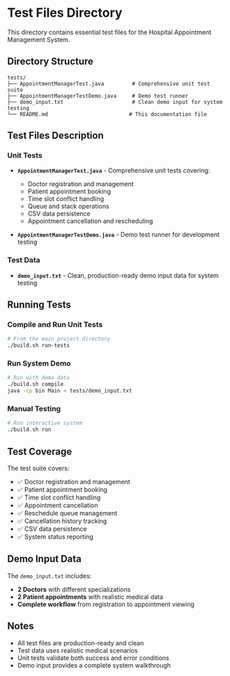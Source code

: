 # Test Files Directory

This directory contains essential test files for the Hospital Appointment Management System.

## Directory Structure

```
tests/
├── AppointmentManagerTest.java         # Comprehensive unit test suite
├── AppointmentManagerTestDemo.java     # Demo test runner
├── demo_input.txt                      # Clean demo input for system testing
└── README.md                          # This documentation file
```

## Test Files Description

### Unit Tests
- **`AppointmentManagerTest.java`** - Comprehensive unit tests covering:
  - Doctor registration and management
  - Patient appointment booking
  - Time slot conflict handling
  - Queue and stack operations
  - CSV data persistence
  - Appointment cancellation and rescheduling

- **`AppointmentManagerTestDemo.java`** - Demo test runner for development testing

### Test Data
- **`demo_input.txt`** - Clean, production-ready demo input data for system testing

## Running Tests

### Compile and Run Unit Tests
```bash
# From the main project directory
./build.sh run-tests
```

### Run System Demo
```bash
# Run with demo data
./build.sh compile
java -cp bin Main < tests/demo_input.txt
```

### Manual Testing
```bash
# Run interactive system
./build.sh run
```

## Test Coverage

The test suite covers:
- ✅ Doctor registration and management
- ✅ Patient appointment booking  
- ✅ Time slot conflict handling
- ✅ Appointment cancellation
- ✅ Reschedule queue management
- ✅ Cancellation history tracking
- ✅ CSV data persistence
- ✅ System status reporting

## Demo Input Data

The `demo_input.txt` includes:
- **2 Doctors** with different specializations
- **2 Patient appointments** with realistic medical data
- **Complete workflow** from registration to appointment viewing

## Notes

- All test files are production-ready and clean
- Test data uses realistic medical scenarios
- Unit tests validate both success and error conditions
- Demo input provides a complete system walkthrough
